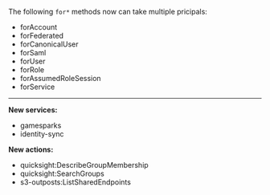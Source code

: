 The following `for*` methods now can take multiple pricipals:

- forAccount
- forFederated
- forCanonicalUser
- forSaml
- forUser
- forRole
- forAssumedRoleSession
- forService

---

**New services:**

- gamesparks
- identity-sync

**New actions:**

- quicksight:DescribeGroupMembership
- quicksight:SearchGroups
- s3-outposts:ListSharedEndpoints
